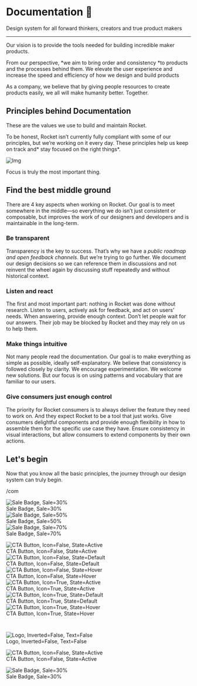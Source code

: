 
# Documentation 🚀

Design system for all forward thinkers, creators and true product makers

---

Our vision is to provide the tools needed for building incredible maker products.

From our perspective, *we aim to bring order and consistency *to products and the processes behind them. We elevate the user experience and increase the speed and efficiency of how we design and build products

As a company, we believe that by giving people resources to create products easily, we all will make humanity better. Together.

## Principles behind Documentation

These are the values we use to build and maintain Rocket.

To be honest, Rocket isn’t currently fully compliant with some of our principles, but we’re working on it every day. These principles help us keep on track and* stay focused on the right things*.

![Img](https://studio-assets.supernova.io/design-systems/14533/9289758a-6300-472a-bbc6-a57098081abf.jpeg)

Focus is truly the most important thing.

## Find the best middle ground

There are 4 key aspects when working on Rocket. Our goal is to meet somewhere in the middle—so everything we do isn’t just consistent or composable, but improves the work of our designers and developers and is maintainable in the long-term.

### Be transparent

Transparency is the key to success. That’s why we have a *public roadmap and open feedback channels*. But we’re trying to go further. We document our design decisions so we can reference them in discussions and not reinvent the wheel again by discussing stuff repeatedly and without historical context.

### Listen and react

The first and most important part: nothing in Rocket was done without research. Listen to users, actively ask for feedback, and act on users’ needs. When answering, provide enough context. Don’t let people wait for our answers. Their job may be blocked by Rocket and they may rely on us to help them.

### Make things intuitive

Not many people read the documentation. Our goal is to make everything as simple as possible, ideally self-explanatory. We believe that consistency is followed closely by clarity. We encourage experimentation. We welcome new solutions. But our focus is on using patterns and vocabulary that are familiar to our users.

### Give consumers just enough control

The priority for Rocket consumers is to always deliver the feature they need to work on. And they expect Rocket to be a tool that just works. Give consumers delightful components and provide enough flexibility in how to assemble them for the specific use case they have. Ensure consistency in visual interactions, but allow consumers to extend components by their own actions.

## Let's begin

Now that you know all the basic principles, the journey through our design system can truly begin.

/com

  
![Sale Badge, Sale=30%](https://studio-assets.supernova.io/design-systems/14533/e9257b8d-ad3e-449f-8805-bb4b96502f5d.png)  
Sale Badge, Sale=30%  
![Sale Badge, Sale=50%](https://studio-assets.supernova.io/design-systems/14533/3e5b6e65-8952-4dc0-adeb-62cbd3036dc7.png)  
Sale Badge, Sale=50%  
![Sale Badge, Sale=70%](https://studio-assets.supernova.io/design-systems/14533/d83ff6eb-b2fd-4f23-9bf6-5a3123fa4958.png)  
Sale Badge, Sale=70%  


  
![CTA Button, Icon=False, State=Active](https://studio-assets.supernova.io/design-systems/14533/85b2616b-2b6e-4b41-91fa-e7f7d1e3cd16.png)  
CTA Button, Icon=False, State=Active  
![CTA Button, Icon=False, State=Default](https://studio-assets.supernova.io/design-systems/14533/5b6bda8c-f757-444e-9a7a-b361dcc21035.png)  
CTA Button, Icon=False, State=Default  
![CTA Button, Icon=False, State=Hover](https://studio-assets.supernova.io/design-systems/14533/a18625f7-182d-492a-932f-3888a10db1c4.png)  
CTA Button, Icon=False, State=Hover  
![CTA Button, Icon=True, State=Active](https://studio-assets.supernova.io/design-systems/14533/21ddbbfc-57fe-4f94-b23e-d887585f1026.png)  
CTA Button, Icon=True, State=Active  
![CTA Button, Icon=True, State=Default](https://studio-assets.supernova.io/design-systems/14533/324d11c6-13d0-4a84-9d10-19b9a1073a4b.png)  
CTA Button, Icon=True, State=Default  
![CTA Button, Icon=True, State=Hover](https://studio-assets.supernova.io/design-systems/14533/c87452e7-eba9-4611-abed-9d6f523a18dd.png)  
CTA Button, Icon=True, State=Hover  


```javascript  
  
```

  
![Logo, Inverted=False, Text=False](https://studio-assets.supernova.io/design-systems/14533/f4d493d5-fe33-454a-81bb-4d128550d07a.png)  
Logo, Inverted=False, Text=False  


  
  


  
![CTA Button, Icon=False, State=Active](https://studio-assets.supernova.io/design-systems/14533/85b2616b-2b6e-4b41-91fa-e7f7d1e3cd16.png)  
CTA Button, Icon=False, State=Active  


  
![Sale Badge, Sale=30%](https://studio-assets.supernova.io/design-systems/14533/e9257b8d-ad3e-449f-8805-bb4b96502f5d.png)  
Sale Badge, Sale=30%  
